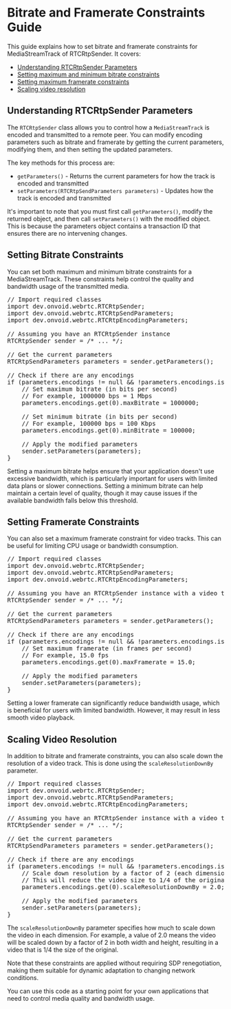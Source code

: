 # Bitrate and Framerate Constraints Guide

This guide explains how to set bitrate and framerate constraints for MediaStreamTrack of RTCRtpSender. It covers:

- [Understanding RTCRtpSender Parameters](#understanding-rtcrtsender-parameters)
- [Setting maximum and minimum bitrate constraints](#setting-bitrate-constraints)
- [Setting maximum framerate constraints](#setting-framerate-constraints)
- [Scaling video resolution](#scaling-video-resolution)

## Understanding RTCRtpSender Parameters

The `RTCRtpSender` class allows you to control how a `MediaStreamTrack` is encoded and transmitted to a remote peer. You can modify encoding parameters such as bitrate and framerate by getting the current parameters, modifying them, and then setting the updated parameters.

The key methods for this process are:

- `getParameters()` - Returns the current parameters for how the track is encoded and transmitted
- `setParameters(RTCRtpSendParameters parameters)` - Updates how the track is encoded and transmitted

It's important to note that you must first call `getParameters()`, modify the returned object, and then call `setParameters()` with the modified object. This is because the parameters object contains a transaction ID that ensures there are no intervening changes.

## Setting Bitrate Constraints

You can set both maximum and minimum bitrate constraints for a MediaStreamTrack. These constraints help control the quality and bandwidth usage of the transmitted media.

<pre>
// Import required classes
import dev.onvoid.webrtc.RTCRtpSender;
import dev.onvoid.webrtc.RTCRtpSendParameters;
import dev.onvoid.webrtc.RTCRtpEncodingParameters;

// Assuming you have an RTCRtpSender instance
RTCRtpSender sender = /* ... */;

// Get the current parameters
RTCRtpSendParameters parameters = sender.getParameters();

// Check if there are any encodings
if (parameters.encodings != null && !parameters.encodings.isEmpty()) {
    // Set maximum bitrate (in bits per second)
    // For example, 1000000 bps = 1 Mbps
    parameters.encodings.get(0).maxBitrate = 1000000;
    
    // Set minimum bitrate (in bits per second)
    // For example, 100000 bps = 100 Kbps
    parameters.encodings.get(0).minBitrate = 100000;
    
    // Apply the modified parameters
    sender.setParameters(parameters);
}
</pre>

Setting a maximum bitrate helps ensure that your application doesn't use excessive bandwidth, which is particularly important for users with limited data plans or slower connections. Setting a minimum bitrate can help maintain a certain level of quality, though it may cause issues if the available bandwidth falls below this threshold.

## Setting Framerate Constraints

You can also set a maximum framerate constraint for video tracks. This can be useful for limiting CPU usage or bandwidth consumption.

<pre>
// Import required classes
import dev.onvoid.webrtc.RTCRtpSender;
import dev.onvoid.webrtc.RTCRtpSendParameters;
import dev.onvoid.webrtc.RTCRtpEncodingParameters;

// Assuming you have an RTCRtpSender instance with a video track
RTCRtpSender sender = /* ... */;

// Get the current parameters
RTCRtpSendParameters parameters = sender.getParameters();

// Check if there are any encodings
if (parameters.encodings != null && !parameters.encodings.isEmpty()) {
    // Set maximum framerate (in frames per second)
    // For example, 15.0 fps
    parameters.encodings.get(0).maxFramerate = 15.0;
    
    // Apply the modified parameters
    sender.setParameters(parameters);
}
</pre>

Setting a lower framerate can significantly reduce bandwidth usage, which is beneficial for users with limited bandwidth. However, it may result in less smooth video playback.

## Scaling Video Resolution

In addition to bitrate and framerate constraints, you can also scale down the resolution of a video track. This is done using the `scaleResolutionDownBy` parameter.

<pre>
// Import required classes
import dev.onvoid.webrtc.RTCRtpSender;
import dev.onvoid.webrtc.RTCRtpSendParameters;
import dev.onvoid.webrtc.RTCRtpEncodingParameters;

// Assuming you have an RTCRtpSender instance with a video track
RTCRtpSender sender = /* ... */;

// Get the current parameters
RTCRtpSendParameters parameters = sender.getParameters();

// Check if there are any encodings
if (parameters.encodings != null && !parameters.encodings.isEmpty()) {
    // Scale down resolution by a factor of 2 (each dimension)
    // This will reduce the video size to 1/4 of the original
    parameters.encodings.get(0).scaleResolutionDownBy = 2.0;
    
    // Apply the modified parameters
    sender.setParameters(parameters);
}
</pre>

The `scaleResolutionDownBy` parameter specifies how much to scale down the video in each dimension. For example, a value of 2.0 means the video will be scaled down by a factor of 2 in both width and height, resulting in a video that is 1/4 the size of the original.

Note that these constraints are applied without requiring SDP renegotiation, making them suitable for dynamic adaptation to changing network conditions.

You can use this code as a starting point for your own applications that need to control media quality and bandwidth usage.